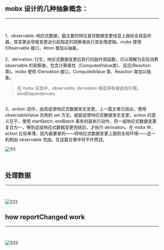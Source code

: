 ## mobx 设计的几种抽象概念：
---
<br/>

1、observable: 响应式数据，最主要的特征是将数据变更信息上报给全局监听器，其变更会导致变更会引起指定的观察者执行其处理逻辑。mobx 使用 IObservable 接口，Atom 类加以抽象。
<br/><br/>
2、derivation: 衍生，响应式数据变更后执行的副作用函数，可以理解为实际消费 observable 的观察者。包含计算属性（ComputedValue类）、反应(Reaction类)。mobx 使用 IDerivation 接口，ComputedValue 类、Reaction 类加以抽象。

>在 mobx 实现中，observable, derivation 相互持有彼此的引用。  bindDependencies

<br/>
3、action: 动作，由其促使响应式数据发生变更。上一篇文章已指出，使用 observableValue 实例的 set 方法，就能促使响应式数据发生变更，action 的意义在于，使用 startBatch, endBatch 事务封装执行动作，将一组响应式数据变更复合为一，等到这组响应式数据变更完结后，才执行 derivation。在 mobx 中，action 比较单薄，因为最要紧的——将响应式数据变更上报到全局环境——这一机制由 observable 完成。在这篇文章中将不作赘述。


![111](https://pic1.zhimg.com/80/v2-14fc70fff7ef13898f1274b50aaa78b8_720w.jpg)

<br/>




## 处理数据
---
<br/>

![222](https://pic2.zhimg.com/80/v2-25e755355cfdbfa6d482e407a6ad3125_720w.jpg)

## how reportChanged work
---
<br>

![333](https://pic3.zhimg.com/80/v2-5faa1eaa791c8a03d38b05b3ec5c73e2_720w.jpg)